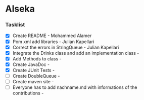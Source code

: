# Alseka

### Tasklist

- [x] Create README - Mohammed Alamer
- [x] Pom xml add libraries - Julian Kapellari
- [x]  Correct the errors in StringQueue - Julian Kapellari
- [x]  Integrate the Drinks class and add an implementation class - 
- [x]  Add Methods to class - 
- [x]  Create JavaDoc -
- [x]  Create JUnit Tests -
- [ ]  Create DoubleQueue -
- [ ]  Create maven site -
- [ ]  Everyone has to add nachname.md with informations of the contributions - 